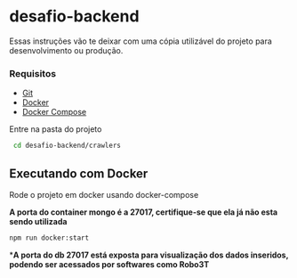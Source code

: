 # desafio-backend

Essas instruções vão te deixar com uma cópia utilizável do projeto para desenvolvimento ou produção.

### Requisitos
* [Git](https://git-scm.com/book/en/v2/Getting-Started-Installing-Git)
* [Docker](https://www.docker.com/get-docker)
* [Docker Compose](https://docs.docker.com/compose/install/#install-compose)


Entre na pasta do projeto
```sh
 cd desafio-backend/crawlers
```

## Executando com Docker

Rode o projeto em docker usando docker-compose

**A porta do container mongo é a 27017, certifique-se que ela já não esta sendo utilizada**
```sh
npm run docker:start
```

***A porta do db 27017 está exposta para visualização dos dados inseridos, podendo ser acessados por softwares como Robo3T**
